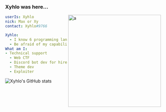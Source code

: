 ### Xyhlo was here...

<img align="right" alt="a" width="300px" height="300px" src="https://user-images.githubusercontent.com/77571950/120704295-18467380-c4bf-11eb-8502-c355042e20cd.png" />

```yaml
userIs: Xyhlo
nick: Max or Xy
contact: Xyhlo#9766

Xyhlo:
  - I know 6 programming languges.
  - Be afraid of my capabilities.
What am I:
- Technical support
  - Web CTF
  - Discord bot dev for hire
  - Theme dev
  - Exploiter
  ```
![Xyhlo's GitHub stats](https://github-readme-stats.vercel.app/api?username=Xhylo&show_icons=true&theme=radical)
